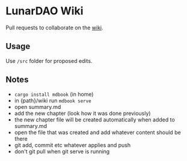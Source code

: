 # LunarDAO Wiki

Pull requests to collaborate on the [wiki](https://wiki.lunardao.net).

## Usage

Use `/src` folder for proposed edits.

## Notes

- `cargo install mdbook` (in home)
- in {path}/wiki run `mdbook serve`
- open summary.md
- add the new chapter (look how it was done previously)
- the new chapter file will be created automatically when added to summary.md
- open the file that was created and add whatever content should be there
- git add, commit etc whatever applies and push
- don't git pull when git serve is running
